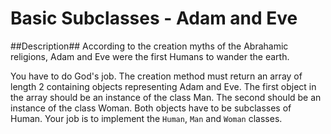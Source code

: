 Basic Subclasses - Adam and Eve
======

##Description##
According to the creation myths of the Abrahamic religions, Adam and Eve were
the first Humans to wander the earth.

You have to do God's job. The creation method must return an array of length 2
containing objects representing Adam and Eve. The first object in the array
should be an instance of the class Man. The second should be an instance of the
class Woman. Both objects have to be subclasses of Human. Your job is to
implement the `Human`, `Man` and `Woman` classes.
